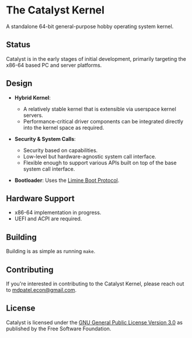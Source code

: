 # The Catalyst Kernel
A standalone 64-bit general-purpose hobby operating system kernel.

## Status

Catalyst is in the early stages of initial development, primarily targeting the x86-64 based PC and server platforms.

## Design

- **Hybrid Kernel**:
  - A relatively stable kernel that is extensible via userspace kernel servers.
  - Performance-critical driver components can be integrated directly into the kernel space as required.

- **Security & System Calls**:
  - Security based on capabilities.
  - Low-level but hardware-agnostic system call interface.
  - Flexible enough to support various APIs built on top of the base system call interface.

- **Bootloader**: Uses the [Limine Boot Protocol](https://github.com/limine-bootloader/limine).

## Hardware Support

- x86-64 implementation in progress.
- UEFI and ACPI are required.

## Building

Building is as simple as running `make`.

## Contributing

If you're interested in contributing to the Catalyst Kernel, please reach out to [mdpatel.econ@gmail.com](mailto:mdpatel.econ@gmail.com).

## License

Catalyst is licensed under the [GNU General Public License Version 3.0](https://www.gnu.org/licenses/gpl-3.0.en.html) as published by the Free Software Foundation.